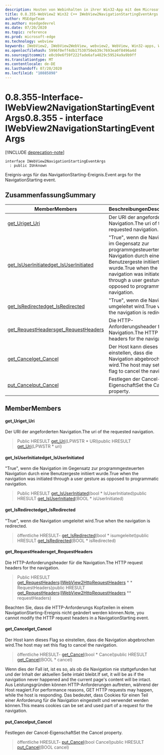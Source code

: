 ```yaml
---
description: Hosten von Webinhalten in ihrer Win32-App mit dem Microsoft Edge WebView2-Steuerelement
title: 0.8.355-WebView2 Win32 C++ IWebView2NavigationStartingEventArgs
author: MSEdgeTeam
ms.author: msedgedevrel
ms.date: 07/20/2020
ms.topic: reference
ms.prod: microsoft-edge
ms.technology: webview
keywords: IWebView2, IWebView2WebView, webview2, WebView, Win32-apps, Win32, Edge
ms.openlocfilehash: 5996f0eff4db17530750eb39c7693ea0f8496a4d
ms.sourcegitcommit: e0cb9e6f59f222fade6afa4829c59524a9a9b9ff
ms.translationtype: MT
ms.contentlocale: de-DE
ms.lasthandoff: 07/20/2020
ms.locfileid: "10885898"
---
```

# <span data-ttu-id="fd6a1-104">0.8.355-Interface-IWebView2NavigationStartingEventArgs</span><span class="sxs-lookup"><span data-stu-id="fd6a1-104">0.8.355 - interface IWebView2NavigationStartingEventArgs</span></span> 

[!INCLUDE [deprecation-note](../../includes/deprecation-note.md)]

```
interface IWebView2NavigationStartingEventArgs
  : public IUnknown
```

<span data-ttu-id="fd6a1-105">Ereignis-args für das NavigationStarting-Ereignis.</span><span class="sxs-lookup"><span data-stu-id="fd6a1-105">Event args for the NavigationStarting event.</span></span>

## <span data-ttu-id="fd6a1-106">Zusammenfassung</span><span class="sxs-lookup"><span data-stu-id="fd6a1-106">Summary</span></span>

 <span data-ttu-id="fd6a1-107">Member</span><span class="sxs-lookup"><span data-stu-id="fd6a1-107">Members</span></span>                        | <span data-ttu-id="fd6a1-108">Beschreibungen</span><span class="sxs-lookup"><span data-stu-id="fd6a1-108">Descriptions</span></span>
--------------------------------|---------------------------------------------
[<span data-ttu-id="fd6a1-109">get_Uri</span><span class="sxs-lookup"><span data-stu-id="fd6a1-109">get_Uri</span></span>](#get_uri) | <span data-ttu-id="fd6a1-110">Der URI der angeforderten Navigation.</span><span class="sxs-lookup"><span data-stu-id="fd6a1-110">The uri of the requested navigation.</span></span>
[<span data-ttu-id="fd6a1-111">get_IsUserInitiated</span><span class="sxs-lookup"><span data-stu-id="fd6a1-111">get_IsUserInitiated</span></span>](#get_isuserinitiated) | <span data-ttu-id="fd6a1-112">"True", wenn die Navigation im Gegensatz zur programmgesteuerten Navigation durch eine Benutzergeste initiiert wurde.</span><span class="sxs-lookup"><span data-stu-id="fd6a1-112">True when the navigation was initiated through a user gesture as opposed to programmatic navigation.</span></span>
[<span data-ttu-id="fd6a1-113">get_IsRedirected</span><span class="sxs-lookup"><span data-stu-id="fd6a1-113">get_IsRedirected</span></span>](#get_isredirected) | <span data-ttu-id="fd6a1-114">"True", wenn die Navigation umgeleitet wird.</span><span class="sxs-lookup"><span data-stu-id="fd6a1-114">True when the navigation is redirected.</span></span>
[<span data-ttu-id="fd6a1-115">get_RequestHeaders</span><span class="sxs-lookup"><span data-stu-id="fd6a1-115">get_RequestHeaders</span></span>](#get_requestheaders) | <span data-ttu-id="fd6a1-116">Die HTTP-Anforderungsheader für die Navigation.</span><span class="sxs-lookup"><span data-stu-id="fd6a1-116">The HTTP request headers for the navigation.</span></span>
[<span data-ttu-id="fd6a1-117">get_Cancel</span><span class="sxs-lookup"><span data-stu-id="fd6a1-117">get_Cancel</span></span>](#get_cancel) | <span data-ttu-id="fd6a1-118">Der Host kann dieses Flag so einstellen, dass die Navigation abgebrochen wird.</span><span class="sxs-lookup"><span data-stu-id="fd6a1-118">The host may set this flag to cancel the navigation.</span></span>
[<span data-ttu-id="fd6a1-119">put_Cancel</span><span class="sxs-lookup"><span data-stu-id="fd6a1-119">put_Cancel</span></span>](#put_cancel) | <span data-ttu-id="fd6a1-120">Festlegen der Cancel-Eigenschaft</span><span class="sxs-lookup"><span data-stu-id="fd6a1-120">Set the Cancel property.</span></span>

## <span data-ttu-id="fd6a1-121">Member</span><span class="sxs-lookup"><span data-stu-id="fd6a1-121">Members</span></span>

#### <span data-ttu-id="fd6a1-122">get_Uri</span><span class="sxs-lookup"><span data-stu-id="fd6a1-122">get_Uri</span></span> 

<span data-ttu-id="fd6a1-123">Der URI der angeforderten Navigation.</span><span class="sxs-lookup"><span data-stu-id="fd6a1-123">The uri of the requested navigation.</span></span>

> <span data-ttu-id="fd6a1-124">Public HRESULT [get_Uri](#get_uri)(LPWSTR \* URI)</span><span class="sxs-lookup"><span data-stu-id="fd6a1-124">public HRESULT [get_Uri](#get_uri)(LPWSTR \* uri)</span></span>

#### <span data-ttu-id="fd6a1-125">get_IsUserInitiated</span><span class="sxs-lookup"><span data-stu-id="fd6a1-125">get_IsUserInitiated</span></span> 

<span data-ttu-id="fd6a1-126">"True", wenn die Navigation im Gegensatz zur programmgesteuerten Navigation durch eine Benutzergeste initiiert wurde.</span><span class="sxs-lookup"><span data-stu-id="fd6a1-126">True when the navigation was initiated through a user gesture as opposed to programmatic navigation.</span></span>

> <span data-ttu-id="fd6a1-127">Public HRESULT [get_IsUserInitiated](#get_isuserinitiated)(bool \* IsUserInitiated)</span><span class="sxs-lookup"><span data-stu-id="fd6a1-127">public HRESULT [get_IsUserInitiated](#get_isuserinitiated)(BOOL \* isUserInitiated)</span></span>

#### <span data-ttu-id="fd6a1-128">get_IsRedirected</span><span class="sxs-lookup"><span data-stu-id="fd6a1-128">get_IsRedirected</span></span> 

<span data-ttu-id="fd6a1-129">"True", wenn die Navigation umgeleitet wird.</span><span class="sxs-lookup"><span data-stu-id="fd6a1-129">True when the navigation is redirected.</span></span>

> <span data-ttu-id="fd6a1-130">öffentliche HRESULT- [get_IsRedirected](#get_isredirected)(bool \* isumgeleitet)</span><span class="sxs-lookup"><span data-stu-id="fd6a1-130">public HRESULT [get_IsRedirected](#get_isredirected)(BOOL \* isRedirected)</span></span>

#### <span data-ttu-id="fd6a1-131">get_RequestHeaders</span><span class="sxs-lookup"><span data-stu-id="fd6a1-131">get_RequestHeaders</span></span> 

<span data-ttu-id="fd6a1-132">Die HTTP-Anforderungsheader für die Navigation.</span><span class="sxs-lookup"><span data-stu-id="fd6a1-132">The HTTP request headers for the navigation.</span></span>

> <span data-ttu-id="fd6a1-133">Public HRESULT [get_RequestHeaders](#get_requestheaders)([IWebView2HttpRequestHeaders](IWebView2HttpRequestHeaders.md) \* \* RequestHeaders)</span><span class="sxs-lookup"><span data-stu-id="fd6a1-133">public HRESULT [get_RequestHeaders](#get_requestheaders)([IWebView2HttpRequestHeaders](IWebView2HttpRequestHeaders.md) \*\* requestHeaders)</span></span>

<span data-ttu-id="fd6a1-134">Beachten Sie, dass die HTTP-Anforderungs Kopfzeilen in einem NavigationStarting-Ereignis nicht geändert werden können.</span><span class="sxs-lookup"><span data-stu-id="fd6a1-134">Note, you cannot modify the HTTP request headers in a NavigationStarting event.</span></span>

#### <span data-ttu-id="fd6a1-135">get_Cancel</span><span class="sxs-lookup"><span data-stu-id="fd6a1-135">get_Cancel</span></span> 

<span data-ttu-id="fd6a1-136">Der Host kann dieses Flag so einstellen, dass die Navigation abgebrochen wird.</span><span class="sxs-lookup"><span data-stu-id="fd6a1-136">The host may set this flag to cancel the navigation.</span></span>

> <span data-ttu-id="fd6a1-137">öffentliche HRESULT- [get_Cancel](#get_cancel)(bool \* Cancel)</span><span class="sxs-lookup"><span data-stu-id="fd6a1-137">public HRESULT [get_Cancel](#get_cancel)(BOOL \* cancel)</span></span>

<span data-ttu-id="fd6a1-138">Wenn dies der Fall ist, ist es so, als ob die Navigation nie stattgefunden hat und der Inhalt der aktuellen Seite intakt bleibt.</span><span class="sxs-lookup"><span data-stu-id="fd6a1-138">If set, it will be as if the navigation never happened and the current page's content will be intact.</span></span> <span data-ttu-id="fd6a1-139">Aus Leistungsgründen können HTTP-Anforderungen auftreten, während der Host reagiert.</span><span class="sxs-lookup"><span data-stu-id="fd6a1-139">For performance reasons, GET HTTP requests may happen, while the host is responding.</span></span> <span data-ttu-id="fd6a1-140">Das bedeutet, dass Cookies für einen Teil einer Anforderung für die Navigation eingestellt und verwendet werden können.</span><span class="sxs-lookup"><span data-stu-id="fd6a1-140">This means cookies can be set and used part of a request for the navigation.</span></span>

#### <span data-ttu-id="fd6a1-141">put_Cancel</span><span class="sxs-lookup"><span data-stu-id="fd6a1-141">put_Cancel</span></span> 

<span data-ttu-id="fd6a1-142">Festlegen der Cancel-Eigenschaft</span><span class="sxs-lookup"><span data-stu-id="fd6a1-142">Set the Cancel property.</span></span>

> <span data-ttu-id="fd6a1-143">öffentliche HRESULT- [put_Cancel](#put_cancel)(bool Cancel)</span><span class="sxs-lookup"><span data-stu-id="fd6a1-143">public HRESULT [put_Cancel](#put_cancel)(BOOL cancel)</span></span>

